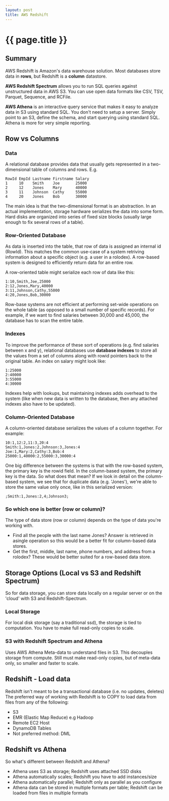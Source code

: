 ```yaml
---
layout: post
title: AWS Redshift
---
```



# {{ page.title }}


## Summary

AWS Redshift is Amazon's data warehouse solution. Most databases store data in
**rows**, but Redshift is a **column** datastore.

**AWS Redshift Spectrum** allows you to run SQL queries against unstructured data
in AWS S3. You can use open data formats like CSV, TSV, Parquet, Sequence, and
RCFile.

**AWS Athena** is an interactive query service that makes it easy to analyze
data in S3 using standard SQL. You don't need to setup a server. Simply point to an S3,
define the schema, and start querying using standard SQL. Athena is more for
very simple reporting.


## Row vs Columns

### Data

A relational database provides data that usually gets represented in a two-dimensional
table of columns and rows. E.g.

    RowId EmpId Lastname Firstname Salary
    1     10    Smith    Joe       25000
    2     12    Jones    Mary      40000
    3     11    Johnson  Cathy     55000
    4     20    Jones    Bob       30000

The main idea is that the two-dimensional format is an abstraction. In an
actual implementation, storage hardware serializes the data into some form.
Hard disks are organized into series of fixed size blocks (usually large enough to fix several rows of a table).

### Row-Oriented Database

As data is inserted into the table, that row of data is assigned an internal
id (RowId). This matches the common use-case of a system retriving information
about a specific object (e.g. a user in a rolodex). A row-based system is
designed to efficiently return data for an entire row.

A row-oriented table might serialize each row of data like this:

    1:10,Smith,Joe,25000
    2:12,Jones,Mary,40000
    3:11,Johnson,Cathy,55000
    4:20,Jones,Bob,30000

Row-base systems are not efficient at performing set-wide operations on the
whole table (as opposed to a small number of specific records). For example, if
we want to find salaries between 30,000 and 45,000, the database has to scan
the entire table.

### Indexes

To improve the performance of these sort of operations (e.g. find salaries
between x and y), relational databases use **database indexes** to store all
the values from a set of columns along with rowid pointers back to the original
table. An index on salary might look like:

    1:25000
    2:40000
    3:55000
    4:30000

Indexes help with lookups, but maintaining indexes adds overhead to the system
(like when new data is written to the database, then any attached indexes also
have to be updated).

### Column-Oriented Database

A column-oriented database serializes the values of a column together. For
example:

    10:1,12:2,11:3,20:4
    Smith:1,Jones:2,Johnson:3,Jones:4
    Joe:1,Mary:2,Cathy:3,Bob:4
    25000:1,40000:2,55000:3,30000:4

One big difference between the systems is that with the row-based system, the primary 
key is the rowid field. In the column-based system, the primary key is the
data. So what does that mean? If we look in detail on the column-based system,
we see that for duplicate data (e.g. 'Jones'), we're able to store the same
value only once, like in this serialized version:

    ;Smith:1,Jones:2,4;Johnson3;

### So which one is better (row or column)?

The type of data store (row or column) depends on the type of data you're
working with.

* Find all the people with the last name Jones? Answer is retrieved in asingle
  operation so this would be a better fit for column-based data stores.
* Get the first, middle, last name, phone numbers, and address from a rolodex? These
  would be better suited for a row-based data store.

## Storage Options (Local vs S3 and Redshift Spectrum)

So for data storage, you can store data locally on a regular server or on the
'cloud' with S3 and Redshift-Spectrum.

### Local Storage

For local disk storage (say a traditional ssd), the storage is tied to
computation. You have to make full read-only copies to scale.

### S3 with Redshift Spectrum and Athena

Uses AWS Athena Meta-data to understand files in S3. This decouples storage
from compute. Still must make read-only copies, but of meta-data only, so
smaller and faster to scale.

## Redshift - Load data

Redshift isn't meant to be a transactional database (i.e. no updates, deletes)
The preferred way of working with Redshift is to COPY to load data from files
from any of the following:

* S3
* EMR (Elastic Map Reduce) e.g Hadoop
* Remote EC2 Host
* DynamoDB Tables
* Not preferred method: DML

## Redshift vs Athena

So what's different between Redshift and Athena?

* Athena uses S3 as storage; Redshift uses attached SSD disks
* Athena automatically scales; Redshift you have to add instances/size
* Athena automatically parallel; Redshift only as parallel as you configure
* Athena data can be stored in multiple formats per table; Redshift can be
  loaded from files in multiple formats

